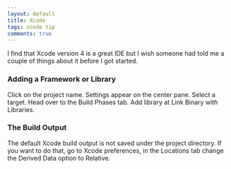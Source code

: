 ```yaml
---
layout: default
title: Xcode
tags: xcode tip
comments: true
---
```


I find that Xcode version 4 is a great IDE but I wish someone had told me a couple of things about it before I got started.

### Adding a Framework or Library

Click on the project name. Settings appear on the center pane. Select a target. Head over to the Build Phases tab. Add library at Link Binary with Libraries.

### The Build Output

The default Xcode build output is not saved under the project directory. If you want to do that, go to Xcode preferences, in the Locations tab change the Derived Data option to Relative.
